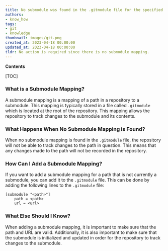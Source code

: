 ```yaml
---
title: No submodule was found in the .gitmodule file for the specified path, which is not a submodule
authors:
- know_how
tags:
- git
- knowledge
thumbnail: images/git.png
created_at: 2023-04-18 00:00:00
updated_at: 2023-04-18 00:00:00
tldr: No action is required since there is no submodule mapping.
---
```


**Contents**

[TOC]

### What is a Submodule Mapping?
A submodule mapping is a mapping of a path in a repository to a submodule. This mapping is typically stored in a file called `.gitmodule` which is located at the root of the repository. This mapping allows the repository to track changes to the submodule and its contents.

### What Happens When No Submodule Mapping is Found?
When no submodule mapping is found in the `.gitmodule` file, the repository will not be able to track changes to the path in question. This means that any changes made to the path will not be recorded in the repository.

### How Can I Add a Submodule Mapping?
If you want to add a submodule mapping for a path that is not currently a submodule, you can add it to the `.gitmodule` file. This can be done by adding the following lines to the `.gitmodule` file:

```git
[submodule "<path>"]
	path = <path>
	url = <url>
```

### What Else Should I Know?
When adding a submodule mapping, it is important to make sure that the path and URL are valid. Additionally, it is also important to make sure that the submodule is initialized and updated in order for the repository to track changes to the submodule.
